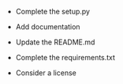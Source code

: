 - Complete the setup.py

- Add documentation

- Update the README.md

- Complete the requirements.txt

- Consider a license